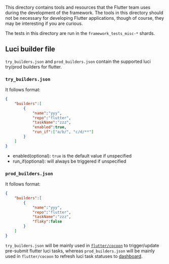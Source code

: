This directory contains tools and resources that the Flutter team uses
during the development of the framework. The tools in this directory
should not be necessary for developing Flutter applications, though of
course, they may be interesting if you are curious.

The tests in this directory are run in the `framework_tests_misc-*`
shards.

## Luci builder file
`try_builders.json` and `prod_builders.json` contain the supported luci
try/prod builders for flutter.
### `try_builders.json`
It follows format:
```json
{
    "builders":[
        {
            "name":"yyy",
            "repo":"flutter",
            "taskName":"zzz",
            "enabled":true,
            "run_if":["a/b/", "c/d/**"]
        }
    ]
}
```
* enabled(optional): `true` is the default value if unspecified
* run_if(optional): will always be triggered if unspecified
### `prod_builders.json`
It follows format:
```json
{
    "builders":[
        {
            "name":"yyy",
            "repo":"flutter",
            "taskName":"zzz",
            "flaky":false
        }
    ]
}
```
`try_builders.json` will be mainly used in
[`flutter/cocoon`](https://github.com/flutter/cocoon) to trigger/update pre-submit
flutter luci tasks, whereas `prod_builders.json` will be mainly used in `flutter/cocoon`
to refresh luci task statuses to [dashboard](https://flutter-dashboard.appspot.com).

